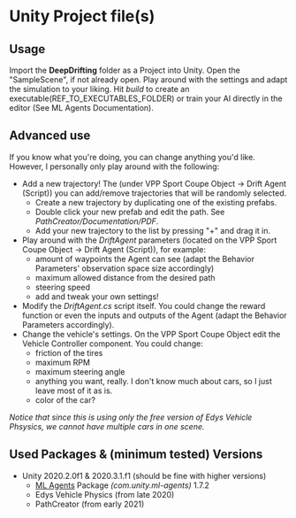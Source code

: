 # Unity Project file(s)

## Usage
Import the **DeepDrifting** folder as a Project into Unity. Open the "SampleScene", if not already open.
Play around with the settings and adapt the simulation to your liking.
Hit *build* to create an executable(REF_TO_EXECUTABLES_FOLDER) or train your AI directly in the editor (See ML Agents Documentation).


## Advanced use
If you know what you're doing, you can change anything you'd like.
However, I personally only play around with the following:
+ Add a new trajectory! The (under VPP Sport Coupe Object -> Drift Agent (Script)) you can add/remove trajectories that will be randomly selected.
	- Create a new trajectory by duplicating one of the existing prefabs.
	- Double click your new prefab and edit the path. See *PathCreator/Documentation/PDF*.
	- Add your new trajectory to the list by pressing "+" and drag it in.
+ Play around with the *DriftAgent* parameters (located on the VPP Sport Coupe Object -> Drift Agent (Script)), for example:
	- amount of waypoints the Agent can see (adapt the Behavior Parameters' observation space size accordingly)
	- maximum allowed distance from the desired path
	- steering speed
	- add and tweak your own settings!
+ Modify the *DriftAgent.cs* script itself. You could change the reward function or even the inputs and outputs of the Agent (adapt the Behavior Parameters accordingly).
+ Change the vehicle's settings. On the VPP Sport Coupe Object edit the Vehicle Controller component. You could change:
	- friction of the tires
	- maximum RPM
	- maximum steering angle
	- anything you want, really. I don't know much about cars, so I just leave most of it as is.
	- color of the car?

*Notice that since this is using only the free version of Edys Vehicle Phsysics, we cannot have multiple cars in one scene.*



## Used Packages & (minimum tested) Versions
+ Unity 2020.2.0f1 & 2020.3.1.f1 (should be fine with higher versions)
	- [ML Agents](https://github.com/Unity-Technologies/ml-agents/blob/release_12_docs/docs/Installation.md) Package *(com.unity.ml-agents)* 1.7.2
	- Edys Vehicle Physics (from late 2020)
	- PathCreator (from early 2021)
